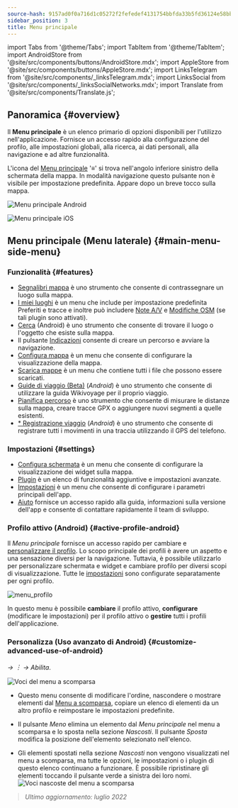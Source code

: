 ```yaml
---
source-hash: 9157ad0f0a716d1c05272f2fefedef4131754bbfda33b5fd36124e58bb0e2ce1
sidebar_position: 3
title: Menu principale
---
```

import Tabs from '@theme/Tabs';
import TabItem from '@theme/TabItem';
import AndroidStore from '@site/src/components/buttons/AndroidStore.mdx';
import AppleStore from '@site/src/components/buttons/AppleStore.mdx';
import LinksTelegram from '@site/src/components/_linksTelegram.mdx';
import LinksSocial from '@site/src/components/_linksSocialNetworks.mdx';
import Translate from '@site/src/components/Translate.js';




## Panoramica {#overview}

Il **Menu principale** è un elenco primario di opzioni disponibili per l'utilizzo nell'applicazione. Fornisce un accesso rapido alla configurazione del profilo, alle impostazioni globali, alla ricerca, ai dati personali, alla navigazione e ad altre funzionalità.

L'icona del [Menu principale](../widgets/map-buttons.md#main-menu) '&#8801;' si trova nell'angolo inferiore sinistro della schermata della mappa. In modalità navigazione questo pulsante non è visibile per impostazione predefinita. Appare dopo un breve tocco sulla mappa.

<Tabs groupId="operating-systems" queryString="current-os">

<TabItem value="android" label="Android">

![Menu principale Android](@site/static/img/menu/main_menu_android.png)

</TabItem>

<TabItem value="ios" label="iOS">

![Menu principale iOS](@site/static/img/menu/main_menu_ios.png)

</TabItem>

</Tabs>


## Menu principale (Menu laterale) {#main-menu-side-menu}

### Funzionalità {#features}

- [Segnalibri mappa](../personal/markers.md) è uno strumento che consente di contrassegnare un luogo sulla mappa.
- [I miei luoghi](../personal/myplaces.md) è un menu che include per impostazione predefinita Preferiti e tracce e inoltre può includere [Note A/V](../plugins/audio-video-notes.md) e [Modifiche OSM](../plugins/osm-editing.md) (se tali plugin sono attivati).
- [Cerca](../search/index.md) (Android) è uno strumento che consente di trovare il luogo o l'oggetto che esiste sulla mappa.
- Il pulsante [Indicazioni](../widgets/map-buttons.md#directions) consente di creare un percorso e avviare la navigazione.
- [Configura mappa](../map/configure-map-menu.md) è un menu che consente di configurare la visualizzazione della mappa.
- [Scarica mappe](../start-with/download-maps.md) è un menu che contiene tutti i file che possono essere scaricati.
- [Guide di viaggio (Beta)](../plan-route/travel-guides.md) (*Android*) è uno strumento che consente di utilizzare la guida Wikivoyage per il proprio viaggio.
- [Pianifica percorso](../plan-route/create-route.md) è uno strumento che consente di misurare le distanze sulla mappa, creare tracce GPX o aggiungere nuovi segmenti a quelle esistenti.
- [* Registrazione viaggio](../plugins/trip-recording.md) (*Android*) è uno strumento che consente di registrare tutti i movimenti in una traccia utilizzando il GPS del telefono.

### Impostazioni {#settings}

- [Configura schermata](../widgets/configure-screen.md) è un menu che consente di configurare la visualizzazione dei widget sulla mappa.
- [Plugin](../plugins/index.md#configure-plugin) è un elenco di funzionalità aggiuntive e impostazioni avanzate.
- [Impostazioni](../personal/global-settings.md) è un menu che consente di configurare i parametri principali dell'app.
- [Aiuto](./first-steps.md#offline-help) fornisce un accesso rapido alla guida, informazioni sulla versione dell'app e consente di contattare rapidamente il team di sviluppo.

### Profilo attivo (Android) {#active-profile-android}

Il *Menu principale* fornisce un accesso rapido per cambiare e [personalizzare il profilo](../personal/profiles.md). Lo scopo principale dei profili è avere un aspetto e una sensazione diversi per la navigazione. Tuttavia, è possibile utilizzarlo per personalizzare schermata e widget e cambiare profilo per diversi scopi di visualizzazione. Tutte le [impostazioni](../personal/profiles.md) sono configurate separatamente per ogni profilo.

![menu_profilo](@site/static/img/menu/profile_menu.png)

In questo menu è possibile **cambiare** il profilo attivo, **configurare** (modificare le impostazioni) per il profilo attivo o **gestire** tutti i profili dell'applicazione.


### Personalizza (Uso avanzato di Android) {#customize-advanced-use-of-android}

*<Translate android="true" ids="shared_string_menu,configure_profile,ui_customization,shared_string_drawer"/> →  &#65049; → Abilita*.  

![Voci del menu a scomparsa ](@site/static/img/settings/drawer_menu_correct.png)  

- Questo menu consente di modificare l'ordine, nascondere o mostrare elementi dal [Menu a scomparsa](../personal/profiles.md#drawer), copiare un elenco di elementi da un altro profilo e reimpostare le impostazioni predefinite.  

- Il pulsante *Meno* elimina un elemento dal *Menu principale* nel menu a scomparsa e lo sposta nella sezione *Nascosti*. Il pulsante *Sposta* modifica la posizione dell'elemento selezionato nell'elenco.  

- Gli elementi spostati nella sezione *Nascosti* non vengono visualizzati nel menu a scomparsa, ma tutte le opzioni, le impostazioni o i plugin di questo elenco continuano a funzionare. È possibile ripristinare gli elementi toccando il pulsante verde a sinistra dei loro nomi.  
    ![Voci nascoste del menu a scomparsa ](@site/static/img/settings/drawer_menu_hidden_items.png)

> *Ultimo aggiornamento: luglio 2022*